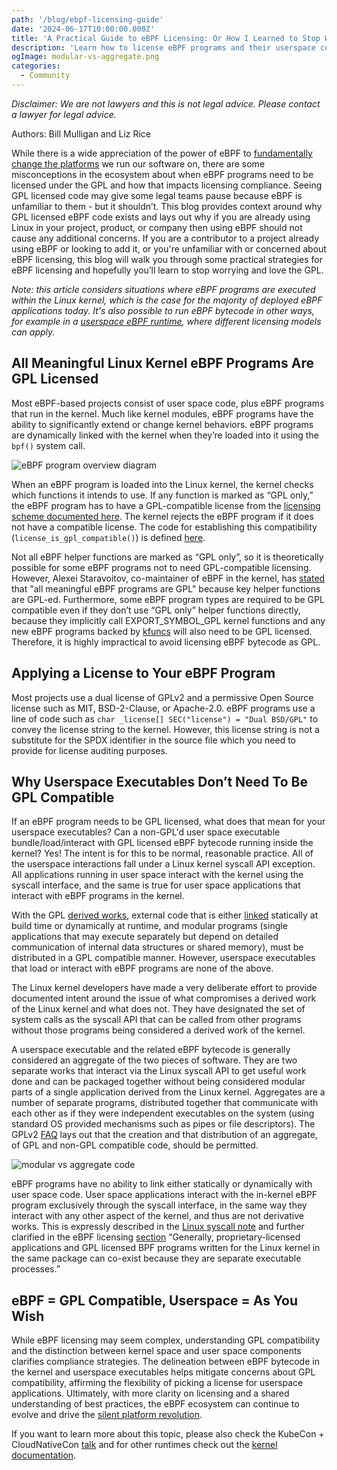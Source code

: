 ```yaml
---
path: '/blog/ebpf-licensing-guide'
date: '2024-06-17T10:00:00.000Z'
title: 'A Practical Guide to eBPF Licensing: Or How I Learned to Stop Worrying and Love the GPL'
description: 'Learn how to license eBPF programs and their userspace components with the legal considerations along the way'
ogImage: modular-vs-aggregate.png
categories:
  - Community
---
```


_Disclaimer: We are not lawyers and this is not legal advice. Please contact a lawyer for legal advice._

Authors: Bill Mulligan and Liz Rice

While there is a wide appreciation of the power of eBPF to [fundamentally change the platforms](https://www.infoq.com/articles/ebpf-cloud-native-platforms/) we run our software on, there are some misconceptions in the ecosystem about when eBPF programs need to be licensed under the GPL and how that impacts licensing compliance. Seeing GPL licensed code may give some legal teams pause because eBPF is unfamiliar to them - but it shouldn’t. This blog provides context around why GPL licensed eBPF code exists and lays out why if you are already using Linux in your project, product, or company then using eBPF should not cause any additional concerns. If you are a contributor to a project already using eBPF or looking to add it, or you're unfamiliar with or concerned about eBPF licensing, this blog will walk you through some practical strategies for eBPF licensing and hopefully you’ll learn to stop worrying and love the GPL.

_Note: this article considers situations where eBPF programs are executed within the Linux kernel, which is the case for the majority of deployed eBPF applications today. It's also possible to run eBPF bytecode in other ways, for example in a [userspace eBPF runtime](https://eunomia.dev/blogs/userspace-ebpf/), where different licensing models can apply._

## All Meaningful Linux Kernel eBPF Programs Are GPL Licensed

Most eBPF-based projects consist of user space code, plus eBPF programs that run in the kernel. Much like kernel modules, eBPF programs have the ability to significantly extend or change kernel behaviors. eBPF programs are dynamically linked with the kernel when they’re loaded into it using the `bpf()` system call.

![eBPF program overview diagram](/ebpf-overview.png)

When an eBPF program is loaded into the Linux kernel, the kernel checks which functions it intends to use. If any function is marked as “GPL only,” the eBPF program has to have a GPL-compatible license from the [licensing scheme documented here](https://github.com/torvalds/linux/blob/master/Documentation/process/license-rules.rst). The kernel rejects the eBPF program if it does not have a compatible license. The code for establishing this compatibility (`license_is_gpl_compatible()`) is defined [here](https://git.kernel.org/pub/scm/linux/kernel/git/torvalds/linux.git/tree/include/linux/license.h).

Not all eBPF helper functions are marked as “GPL only”, so it is theoretically possible for some eBPF programs not to need GPL-compatible licensing. However, Alexei Staravoitov, co-maintainer of eBPF in the kernel, has [stated](https://lwn.net/ml/linux-kernel/20200115024830.4ogd3mi5jy5hwr2v@ast-mbp.dhcp.thefacebook.com/) that "all meaningful eBPF programs are GPL" because key helper functions are GPL-ed. Furthermore, some eBPF program types are required to be GPL compatible even if they don’t use “GPL only” helper functions directly, because they implicitly call EXPORT_SYMBOL_GPL kernel functions and any new eBPF programs backed by [kfuncs](https://docs.kernel.org/bpf/kfuncs.html#introduction) will also need to be GPL licensed. Therefore, it is highly impractical to avoid licensing eBPF bytecode as GPL.

## Applying a License to Your eBPF Program

Most projects use a dual license of GPLv2 and a permissive Open Source license such as MIT, BSD-2-Clause, or Apache-2.0. eBPF programs use a line of code such as `char _license[] SEC("license") = "Dual BSD/GPL"` to convey the license string to the kernel. However, this license string is not a substitute for the SPDX identifier in the source file which you need to provide for license auditing purposes.

## Why Userspace Executables Don’t Need To Be GPL Compatible

If an eBPF program needs to be GPL licensed, what does that mean for your userspace executables? Can a non-GPL'd user space executable bundle/load/interact with GPL licensed eBPF bytecode running inside the kernel? Yes! The intent is for this to be normal, reasonable practice. All of the userspace interactions fall under a Linux kernel syscall API exception. All applications running in user space interact with the kernel using the syscall interface, and the same is true for user space applications that interact with eBPF programs in the kernel.

With the GPL [derived works](https://copyleft.org/guide/comprehensive-gpl-guide.html), external code that is either [linked](https://www.gnu.org/licenses/old-licenses/gpl-2.0-faq.html#LinkingWithGPL) statically at build time or dynamically at runtime, and modular programs (single applications that may execute separately but depend on detailed communication of internal data structures or shared memory), must be distributed in a GPL compatible manner. However, userspace executables that load or interact with eBPF programs are none of the above.

The Linux kernel developers have made a very deliberate effort to provide documented intent around the issue of what compromises a derived work of the Linux kernel and what does not. They have designated the set of system calls as the syscall API that can be called from other programs without those programs being considered a derived work of the kernel.

A userspace executable and the related eBPF bytecode is generally considered an aggregate of the two pieces of software. They are two separate works that interact via the Linux syscall API to get useful work done and can be packaged together without being considered modular parts of a single application derived from the Linux kernel. Aggregates are a number of separate programs, distributed together that communicate with each other as if they were independent executables on the system (using standard OS provided mechanisms such as pipes or file descriptors). The GPLv2 [FAQ](https://www.gnu.org/licenses/old-licenses/gpl-2.0-faq.en.html#TOCMereAggregation) lays out that the creation and that distribution of an aggregate, of GPL and non-GPL compatible code, should be permitted.

![modular vs aggregate code](/modular-vs-aggregate.png)

eBPF programs have no ability to link either statically or dynamically with user space code. User space applications interact with the in-kernel eBPF program exclusively through the syscall interface, in the same way they interact with any other aspect of the kernel, and thus are not derivative works. This is expressly described in the [Linux syscall note](https://github.com/torvalds/linux/blob/master/LICENSES/exceptions/Linux-syscall-note) and further clarified in the eBPF licensing [section](https://docs.kernel.org/bpf/bpf_licensing.html) “Generally, proprietary-licensed applications and GPL licensed BPF programs written for the Linux kernel in the same package can co-exist because they are separate executable processes.”

## eBPF = GPL Compatible, Userspace = As You Wish

While eBPF licensing may seem complex, understanding GPL compatibility and the distinction between kernel space and user space components clarifies compliance strategies. The delineation between eBPF bytecode in the kernel and userspace executables helps mitigate concerns about GPL compatibility, affirming the flexibility of picking a license for userspace applications. Ultimately, with more clarity on licensing and a shared understanding of best practices, the eBPF ecosystem can continue to evolve and drive the [silent platform revolution](https://www.infoq.com/articles/ebpf-cloud-native-platforms/).

If you want to learn more about this topic, please also check the KubeCon + CloudNativeCon [talk](https://www.youtube.com/watch?v=cxyDEdzNdH8) and for other runtimes check out the [kernel documentation](https://git.kernel.org/pub/scm/linux/kernel/git/torvalds/linux.git/tree/Documentation/bpf/bpf_licensing.rst).
